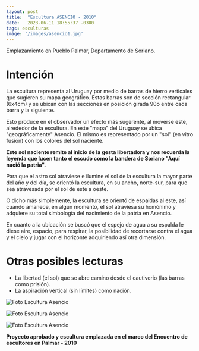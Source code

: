 ```yaml
---
layout: post
title:  "Escultura ASENCIO - 2010"
date:   2023-06-11 18:55:37 -0300
tags: esculturas
image: '/images/asencio1.jpg'
---
```

Emplazamiento en Pueblo Palmar, Departamento de Soriano.

# Intención

La escultura representa al Uruguay por medio de barras de hierro verticales que sugieren su mapa geográfico. Estas barras son de sección rectangular (6x4cm) y se ubican con las secciones en posición girada 90o entre cada barra y la siguiente. 

Esto produce en el observador un efecto más sugerente, al moverse este, alrededor de la escultura.
En este "mapa" del Uruguay se ubica "geográficamente" Asencio. El mismo es representado por un "sol" (en vitro fusión) con los colores del sol naciente.

**Este sol naciente remite al inicio de la gesta libertadora y nos recuerda la leyenda que lucen tanto el escudo como la bandera de Soriano "Aquí nació la patria".**

Para que el astro sol atraviese e ilumine el sol de la escultura la mayor parte del año y del día, se orientó la escultura, en su ancho, norte-sur, para que sea atravesada por el sol de este a oeste.

O dicho más simplemente, la escultura se orientó de espaldas al este, así cuando amanece, en algún momento, el sol atraviesa su homónimo y adquiere su total simbología del nacimiento de la patria en Asencio.

En cuanto a la ubicación se buscó que el espejo de agua a su espalda le diese aire, espacio, para respirar, la posibilidad de recortarse contra el agua y el cielo y jugar con el horizonte adquiriendo así otra dimensión.

# Otras posibles lecturas

- La libertad (el sol) que se abre camino desde el cautiverio (las barras como prisión).
- La aspiración vertical (sin límites) como nación.


![Foto Escultura Asencio](/images/asencio2.jpg)

![Foto Escultura Asencio](/images/asencio3.jpg)

![Foto Escultura Asencio](/images/asencio4.jpg)


**Proyecto aprobado y escultura emplazada en el marco del Encuentro de escultores en Palmar - 2010**
